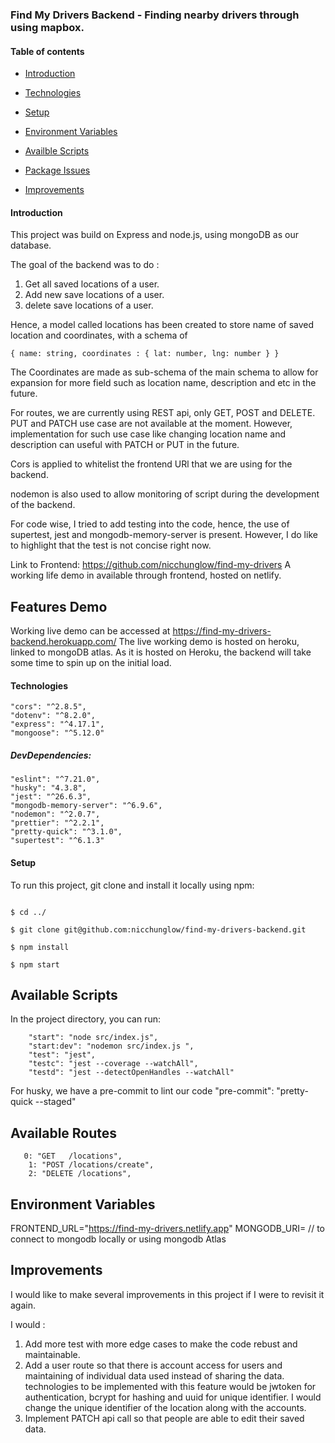 ### Find My Drivers Backend - Finding nearby drivers through using mapbox.

#### Table of contents

- [Introduction](#Introduction)

- [Technologies](#Technologies)

- [Setup](#Setup)

- [Environment Variables](#Environment-Variables)

- [Availble Scripts](#Available-Scripts)

- [Package Issues](#Package-issues)

- [Improvements](#Improvements)

#### Introduction

This project was build on Express and node.js, using mongoDB as our database.

The goal of the backend was to do :

1. Get all saved locations of a user.
2. Add new save locations of a user.
3. delete save locations of a user.

Hence, a model called locations has been created to store name of saved location and coordinates, with a schema of

```
{ name: string, coordinates : { lat: number, lng: number } }
```

The Coordinates are made as sub-schema of the main schema to allow for expansion for more field such as location name, description and etc in the future.

For routes, we are currently using REST api, only GET, POST and DELETE. PUT and PATCH use case are not available at the moment. However, implementation for such use case like changing location name and description can useful with PATCH or PUT in the future.

Cors is applied to whitelist the frontend URl that we are using for the backend.

nodemon is also used to allow monitoring of script during the development of the backend.

For code wise, I tried to add testing into the code, hence, the use of supertest, jest and mongodb-memory-server is present. However, I do like to highlight that the test is not concise right now.

Link to Frontend: https://github.com/nicchunglow/find-my-drivers
A working life demo in available through frontend, hosted on netlify.

## Features Demo

Working live demo can be accessed at https://find-my-drivers-backend.herokuapp.com/
The live working demo is hosted on heroku, linked to mongoDB atlas.
As it is hosted on Heroku, the backend will take some time to spin up on the initial load.

#### Technologies

    "cors": "^2.8.5",
    "dotenv": "^8.2.0",
    "express": "^4.17.1",
    "mongoose": "^5.12.0"

##### DevDependencies:

    "eslint": "^7.21.0",
    "husky": "4.3.8",
    "jest": "^26.6.3",
    "mongodb-memory-server": "^6.9.6",
    "nodemon": "^2.0.7",
    "prettier": "^2.2.1",
    "pretty-quick": "^3.1.0",
    "supertest": "^6.1.3"

#### Setup

To run this project, git clone and install it locally using npm:

```

$ cd ../

$ git clone git@github.com:nicchunglow/find-my-drivers-backend.git

$ npm install

$ npm start

```

## Available Scripts

In the project directory, you can run:

```
    "start": "node src/index.js",
    "start:dev": "nodemon src/index.js ",
    "test": "jest",
    "testc": "jest --coverage --watchAll",
    "testd": "jest --detectOpenHandles --watchAll"
```

For husky, we have a pre-commit to lint our code
"pre-commit": "pretty-quick --staged"

## Available Routes

```
   0: "GET   /locations",
    1: "POST /locations/create",
    2: "DELETE /locations",
```

## Environment Variables

FRONTEND_URL="https://find-my-drivers.netlify.app"
MONGODB_URI= // to connect to mongodb locally or using mongodb Atlas

## Improvements

I would like to make several improvements in this project if I were to revisit it again.

I would :

1. Add more test with more edge cases to make the code rebust and maintainable.
2. Add a user route so that there is account access for users and maintaining of individual data used instead of sharing the data.
   technologies to be implemented with this feature would be jwtoken for authentication, bcrypt for hashing and uuid for unique identifier. I would change the unique identifier of the location along with the accounts. 
 3. Implement PATCH api call so that people are able to edit their saved data. 
